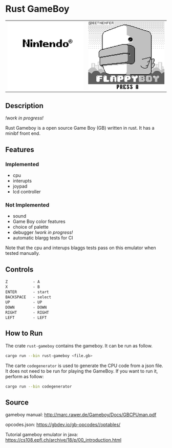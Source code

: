 # Rust GameBoy

<table><tr>
<td> <img src="images/nintendo.png" alt="Drawing" style="width: 300px;"/> </td>
<td> <img src="images/flappyboy.png" alt="Drawing" style="width: 300px;"/> </td>
</tr></table>

## Description

*!work in progress!*

Rust Gameboy is a open source Game Boy (GB) written in rust. It has a minibf front end.

## Features

### Implemented 

- cpu
- interupts
- joypad
- lcd controller

### Not Implemented

- sound
- Game Boy color features
- choice of palette
- debugger *!work in progress!*
- automatic blargg tests for CI

Note that the cpu and interups blaggs tests pass on this emulator when tested manually.

## Controls

```
Z           - A
X           - B
ENTER       - start
BACKSPACE   - select
UP          - UP
DOWN        - DOWN
RIGHT       - RIGHT
LEFT        - LEFT
```

## How to Run

The crate `rust-gameboy` contains the gameboy. It can be run as follow. 
```bash
cargo run --bin rust-gameboy <file.gb>
```

The carte `codegenerator` is used to generate the CPU code from a json file. It does not need to be run for playing the GameBoy. If you want to run it, perform as follow:
```bash
cargo run --bin codegenerator
```


## Source

gameboy manual: http://marc.rawer.de/Gameboy/Docs/GBCPUman.pdf

opcodes.json: https://gbdev.io/gb-opcodes//optables/

Tutorial gameboy emulator in java: https://cs108.epfl.ch/archive/18/p/00_introduction.html